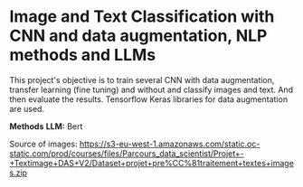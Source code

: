 # Image and Text Classification with CNN and data augmentation, NLP methods and LLMs

This project's objective is to train several CNN with data augmentation, transfer learning (fine tuning) and without and classify images and text. And then evaluate the results. Tensorflow Keras libraries for data augmentation are used.  

**Methods**
**LLM:** Bert


Source of images: https://s3-eu-west-1.amazonaws.com/static.oc-static.com/prod/courses/files/Parcours_data_scientist/Projet+-+Textimage+DAS+V2/Dataset+projet+pre%CC%81traitement+textes+images.zip
